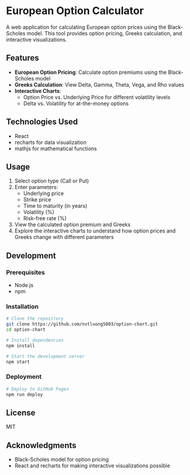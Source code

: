 # European Option Calculator

A web application for calculating European option prices using the Black-Scholes model. This tool provides option pricing, Greeks calculation, and interactive visualizations.

## Features

- **European Option Pricing**: Calculate option premiums using the Black-Scholes model
- **Greeks Calculation**: View Delta, Gamma, Theta, Vega, and Rho values
- **Interactive Charts**: 
  - Option Price vs. Underlying Price for different volatility levels
  - Delta vs. Volatility for at-the-money options

## Technologies Used

- React
- recharts for data visualization
- mathjs for mathematical functions

## Usage

1. Select option type (Call or Put)
2. Enter parameters:
   - Underlying price
   - Strike price
   - Time to maturity (in years)
   - Volatility (%)
   - Risk-free rate (%)
3. View the calculated option premium and Greeks
4. Explore the interactive charts to understand how option prices and Greeks change with different parameters

## Development

### Prerequisites

- Node.js
- npm

### Installation

```bash
# Clone the repository
git clone https://github.com/nvtluong5803/option-chart.git
cd option-chart

# Install dependencies
npm install

# Start the development server
npm start
```

### Deployment

```bash
# Deploy to GitHub Pages
npm run deploy
```

## License

MIT

## Acknowledgments

- Black-Scholes model for option pricing
- React and recharts for making interactive visualizations possible
